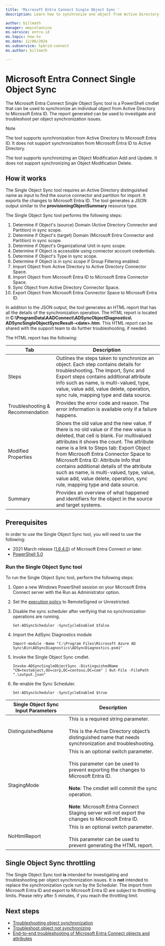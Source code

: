 ```yaml
---
title: 'Microsoft Entra Connect Single Object Sync '
description: Learn how to synchronize one object from Active Directory to Microsoft Entra ID for troubleshooting.

author: billmath
manager: amycolannino
ms.service: entra-id
ms.topic: how-to
ms.date: 12/06/2024
ms.subservice: hybrid-connect
ms.author: billmath

---
```


# Microsoft Entra Connect Single Object Sync 

The Microsoft Entra Connect Single Object Sync tool is a PowerShell cmdlet that can be used to synchronize an individual object from Active Directory to Microsoft Entra ID. The report generated can be used to investigate and troubleshoot per object synchronization issues. 

> [!NOTE]
> The tool supports synchronization from Active Directory to Microsoft Entra ID. It does not support synchronization from Microsoft Entra ID to Active Directory. 
>
> The tool supports synchronizing an Object Modification Add and Update. It does not support synchronizing an Object Modification Delete. 

## How it works
The Single Object Sync tool requires an Active Directory distinguished name as input to find the source connector and partition for import. It exports the changes to Microsoft Entra ID. The tool generates a JSON output similar to the **provisioningObjectSummary** resource type. 

The Single Object Sync tool performs the following steps: 

 1. Determine if Object's (source) Domain (Active Directory Connector and Partition) in sync scope. 
 2. Determine if Object's (target) Domain (Microsoft Entra Connector and Partition) in sync scope. 
 3. Determine if Object's Organizational Unit in sync scope. 
 4. Determine if Object is accessible using connector account credentials. 
 5. Determine if Object's Type in sync scope. 
 6. Determine if Object is in sync scope if Group Filtering enabled. 
 7. Import Object from Active Directory to Active Directory Connector Space. 
 8. Import Object from Microsoft Entra ID to Microsoft Entra Connector Space. 
 9. Sync Object from Active Directory Connector Space. 
 10. Export Object from Microsoft Entra Connector Space to Microsoft Entra ID. 

In addition to the JSON output, the tool generates an HTML report that has all the details of the synchronization operation. The HTML report is located in **C:\ProgramData\AADConnect\ADSyncObjectDiagnostics\ ADSyncSingleObjectSyncResult-\<date\>.htm**. This HTML report can be shared with the support team to do further troubleshooting, if needed. 

The HTML report has the following: 

|Tab|Description|
|-----|-----|
|Steps|Outlines the steps taken to synchronize an object. Each step contains details for troubleshooting. The Import, Sync and Export steps contains additional attribute info such as name, is multi-valued, type, value, value add, value delete, operation, sync rule, mapping type and data source.| 
|Troubleshooting & Recommendation|Provides the error code and reason. The error information is available only if a failure happens.| 
|Modified Properties|Shows the old value and the new value. If there is no old value or if the new value is deleted, that cell is blank. For multivalued attributes it shows the count. The attribute name is a link to Steps tab: Export Object from Microsoft Entra Connector Space to Microsoft Entra ID: Attribute Info that contains additional details of the attribute such as name, is multi-valued, type, value, value add, value delete, operation, sync rule, mapping type and data source.| 
|Summary|Provides an overview of what happened and identifiers for the object in the source and target systems.| 

## Prerequisites 

In order to use the Single Object Sync tool, you will need to use the following:  
 - 2021 March release ([1.6.4.0](reference-connect-version-history.md#1640)) of Microsoft Entra Connect or later.
 -  [PowerShell 5.0](/powershell/scripting/windows-powershell/whats-new/what-s-new-in-windows-powershell-50)

### Run the Single Object Sync tool 

To run the Single Object Sync tool, perform the following steps: 

 1. Open a new Windows PowerShell session on your Microsoft Entra Connect server with the Run as Administrator option. 

 2. Set the [execution policy](/powershell/module/microsoft.powershell.security/set-executionpolicy) to RemoteSigned or Unrestricted. 

 3. Disable the sync scheduler after verifying that no synchronization operations are running. 

     `Set-ADSyncScheduler -SyncCycleEnabled $false` 

 4. Import the AdSync Diagnostics module 

     `Import-module -Name "C:\Program Files\Microsoft Azure AD Sync\Bin\ADSyncDiagnostics\ADSyncDiagnostics.psm1"` 

 5. Invoke the Single Object Sync cmdlet. 

     `Invoke-ADSyncSingleObjectSync -DistinguishedName "CN=testobject,OU=corp,DC=contoso,DC=com" | Out-File -FilePath ".\output.json"` 

 6. Re-enable the Sync Scheduler. 

     `Set-ADSyncScheduler -SyncCycleEnabled $true`

|Single Object Sync Input Parameters|Description| 
|-----|----|
|DistinguishedName|This is a required string parameter. </br></br>This is the Active Directory object’s distinguished name that needs synchronization and troubleshooting.| 
|StagingMode|This is an optional switch parameter.</br></br>This parameter can be used to prevent exporting the changes to Microsoft Entra ID.</br></br>**Note**: The cmdlet will commit the sync operation. </br></br>**Note**: Microsoft Entra Connect Staging server will not export the changes to Microsoft Entra ID.|
|NoHtmlReport|This is an optional switch parameter.</br></br>This parameter can be used to prevent generating the HTML report. 

## Single Object Sync throttling 

The Single Object Sync tool **is** intended for investigating and troubleshooting per object synchronization issues. It is **not** intended to replace the synchronization cycle run by the Scheduler. The import from Microsoft Entra ID and export to Microsoft Entra ID are subject to throttling limits. Please retry after 5 minutes, if you reach the throttling limit. 

## Next steps
- [Troubleshooting object synchronization](tshoot-connect-objectsync.md)
- [Troubleshoot object not synchronizing](tshoot-connect-object-not-syncing.md)
- [End-to-end troubleshooting of Microsoft Entra Connect objects and attributes](/troubleshoot/azure/active-directory/troubleshoot-aad-connect-objects-attributes)
